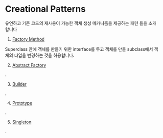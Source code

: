 # Creational Patterns
유연하고 기존 코드의 재사용이 가능한 객체 생성 메카니즘을 제공하는 패턴 들을 소개합니다

1. [Factory Method](./factory_method/README.md)

Superclass 안에 객체를 만들기 위한 interface를 두고 객체를 만들 subclass에서 객체의 타입을 변경하는 것을 허용합니다.

2. [Abstract Factory](./abstract_factory/READMD.md)

.

3. [Builder](./builder/README.md)

.

4. [Prototype](./prototype/README.md)

.

5. [Singleton](./singleton/README.md)

.
